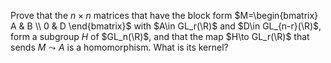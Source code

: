 Prove that the $n\times n$ matrices that have the block form
$M=\begin{bmatrix}
   A & B \\
   0 & D
\end{bmatrix}$
with $A\in GL_r(\R)$ and $D\in GL_{n-r}(\R)$, form a subgroup $H$ of $GL_n(\R)$, and that the map $H\to GL_r(\R)$ that sends $M \leadsto A$ is a homomorphism. What is its kernel?